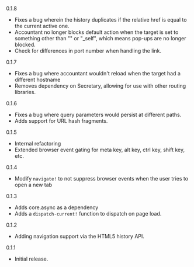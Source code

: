0.1.8
 * Fixes a bug wherein the history duplicates if the relative href is equal to the current active one.
 * Accountant no longer blocks default action when the target is set to something other than "" or "\_self", which means pop-ups are no longer blocked.
 * Check for differences in port number when handling the link.

0.1.7
 * Fixes a bug where accountant wouldn't reload when the target had a different
 hostname
 * Removes dependency on Secretary, allowing for use with other routing
 libraries.

0.1.6
 * Fixes a bug where query parameters would persist at different paths.
 * Adds support for URL hash fragments.

0.1.5
 * Internal refactoring
 * Extended browser event gating for meta key, alt key, ctrl key, shift key, etc.

0.1.4
 * Modify `navigate!` to not suppress browser events when the user tries to open a new tab

0.1.3
 * Adds core.async as a dependency
 * Adds a `dispatch-current!` function to dispatch on page load.

0.1.2
 * Adding navigation support via the HTML5 history API.

0.1.1
 * Initial release.
